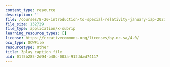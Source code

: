 ```yaml
---
content_type: resource
description: ''
file: /courses/8-20-introduction-to-special-relativity-january-iap-2021/01f5b2852d94b48c003a912ddad74117_EsciE9ws4qw.srt
file_size: 132729
file_type: application/x-subrip
learning_resource_types: []
license: https://creativecommons.org/licenses/by-nc-sa/4.0/
ocw_type: OCWFile
resourcetype: Other
title: 3play caption file
uid: 01f5b285-2d94-b48c-003a-912ddad74117
---
```

